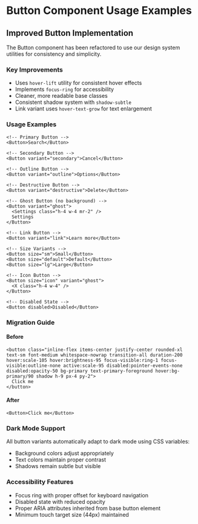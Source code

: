 # Button Component Usage Examples

## Improved Button Implementation

The Button component has been refactored to use our design system utilities for consistency and simplicity.

### Key Improvements
- Uses `hover-lift` utility for consistent hover effects
- Implements `focus-ring` for accessibility
- Cleaner, more readable base classes
- Consistent shadow system with `shadow-subtle`
- Link variant uses `hover-text-grow` for text enlargement

### Usage Examples

```vue
<!-- Primary Button -->
<Button>Search</Button>

<!-- Secondary Button -->
<Button variant="secondary">Cancel</Button>

<!-- Outline Button -->
<Button variant="outline">Options</Button>

<!-- Destructive Button -->
<Button variant="destructive">Delete</Button>

<!-- Ghost Button (no background) -->
<Button variant="ghost">
  <Settings class="h-4 w-4 mr-2" />
  Settings
</Button>

<!-- Link Button -->
<Button variant="link">Learn more</Button>

<!-- Size Variants -->
<Button size="sm">Small</Button>
<Button size="default">Default</Button>
<Button size="lg">Large</Button>

<!-- Icon Button -->
<Button size="icon" variant="ghost">
  <X class="h-4 w-4" />
</Button>

<!-- Disabled State -->
<Button disabled>Disabled</Button>
```

### Migration Guide

#### Before
```vue
<button class="inline-flex items-center justify-center rounded-xl text-sm font-medium whitespace-nowrap transition-all duration-200 hover:scale-105 hover:brightness-95 focus-visible:ring-1 focus-visible:outline-none active:scale-95 disabled:pointer-events-none disabled:opacity-50 bg-primary text-primary-foreground hover:bg-primary/90 shadow h-9 px-4 py-2">
  Click me
</button>
```

#### After
```vue
<Button>Click me</Button>
```

### Dark Mode Support
All button variants automatically adapt to dark mode using CSS variables:
- Background colors adjust appropriately
- Text colors maintain proper contrast
- Shadows remain subtle but visible

### Accessibility Features
- Focus ring with proper offset for keyboard navigation
- Disabled state with reduced opacity
- Proper ARIA attributes inherited from base button element
- Minimum touch target size (44px) maintained